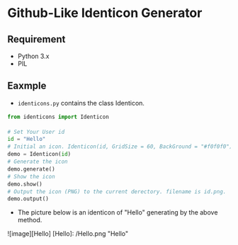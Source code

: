 # Github-Like Identicon Generator #

## Requirement ##
* Python 3.x
* PIL

## Eaxmple ##
* `identicons.py` contains the class Identicon.

```python
from identicons import Identicon

# Set Your User id
id = "Hello"
# Initial an icon. Identicon(id, GridSize = 60, BackGround = "#f0f0f0")
demo = Identicon(id)
# Generate the icon
demo.generate()
# Show the icon
demo.show()
# Output the icon (PNG) to the current derectory. filename is id.png.
demo.output()
```

* The picture below is an identicon of "Hello" generating by the above method.

![image][Hello]
[Hello]: /Hello.png "Hello"
